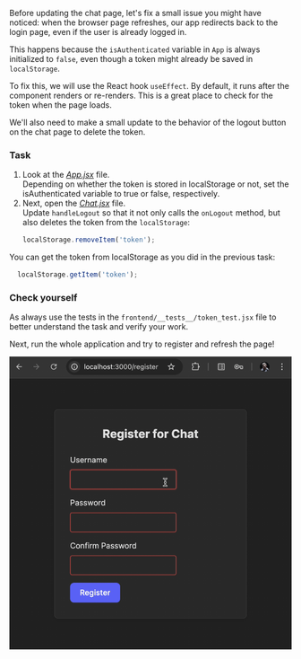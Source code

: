 Before updating the chat page, let's fix a small issue you might have noticed: 
when the browser page refreshes, our app redirects back to the login page, 
even if the user is already logged in.

This happens because the `isAuthenticated` variable in `App` is always initialized to `false`, 
even though a token might already be saved in `localStorage`.

To fix this, we will use the React hook `useEffect`. By default, it runs after the component renders or re-renders. 
This is a great place to check for the token when the page loads.

We'll also need to make a small update to the behavior of the logout button on the chat page to delete the token.

### Task

1. Look at the [_App.jsx_][App] file.  
Depending on whether the token is stored in localStorage or not, 
set the isAuthenticated variable to true or false, respectively.
2. Next, open the [_Chat.jsx_][Chat] file.  
Update `handleLogout` so that it not only calls the `onLogout` method, but also deletes the token from the `localStorage`:
    ```jsx
    localStorage.removeItem('token');
    ```

<div class="hint" title="Retrieving the token">

  You can get the token from localStorage as you did in the previous task:
  ```jsx
    localStorage.getItem('token');
  ```
</div>

### Check yourself
As always use the tests in the `frontend/__tests__/token_test.jsx` file to better understand the task and verify your work.

Next, run the whole application and try to register and refresh the page!

<div style="text-align: center; max-width: 600px; margin: 0 auto;">
<img src="images/refresh.gif" alt="Refresh the page">
</div>

[App]: course://Frontend/BackendConnection/routing_update/frontend/src/App.jsx
[Chat]: course://Frontend/BackendConnection/routing_update/frontend/src/pages/Chat.jsx

